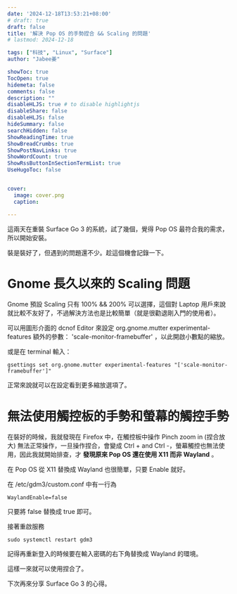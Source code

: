 ```yaml
---
date: '2024-12-18T13:53:21+08:00'
# draft: true
draft: false
title: '解決 Pop OS 的手勢捏合 && Scaling 的問題'
# lastmod: 2024-12-18

tags: ["科技", "Linux", "Surface"]
author: "Jabee姜"

showToc: true
TocOpen: true
hidemeta: false
comments: false
description: ""
disableHLJS: true # to disable highlightjs
disableShare: false
disableHLJS: false
hideSummary: false
searchHidden: false
ShowReadingTime: true
ShowBreadCrumbs: true
ShowPostNavLinks: true
ShowWordCount: true
ShowRssButtonInSectionTermList: true
UseHugoToc: false


cover:
  image: cover.png
  caption: 

---
```


這兩天在重裝 Surface Go 3 的系統，試了幾個，覺得 Pop OS 最符合我的需求，所以開始安裝。

裝是裝好了，但遇到的問題還不少。趁這個機會記錄一下。

# Gnome 長久以來的 Scaling 問題

Gnome 預設 Scaling 只有 100% && 200% 可以選擇，這個對 Laptop 用戶來說就比較不友好了，不過解決方法也是比較簡單（就是很勸退剛入門的使用者）。

可以用圖形介面的 dcnof Editor 來設定 org.gnome.mutter experimental-features 額外的參數： 'scale-monitor-framebuffer' ，以此開啟小數點的縮放。

或是在 terminal 輸入：

```
gsettings set org.gnome.mutter experimental-features "['scale-monitor-framebuffer']"
```

正常來說就可以在設定看到更多縮放選項了。

# 無法使用觸控板的手勢和螢幕的觸控手勢

在裝好的時候，我就發現在 Firefox 中，在觸控板中操作 Pinch zoom in (捏合放大) 無法正常操作，一旦操作捏合，會變成 Ctrl + and Ctrl -，螢幕觸控也無法使用，因此我就開始排查，才 **發現原來 Pop OS 還在使用 X11 而非 Wayland** 。

在 Pop OS 從 X11 替換成 Wayland 也很簡單，只要 Enable 就好。

在 /etc/gdm3/custom.conf 中有一行為

```
WaylandEnable=false
```

只要將 false 替換成 true 即可。

接著重啟服務

```
sudo systemctl restart gdm3
```

記得再重新登入的時候要在輸入密碼的右下角替換成 Wayland 的環境。

這樣一來就可以使用捏合了。

下次再來分享 Surface Go 3 的心得。

